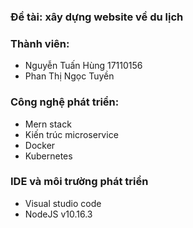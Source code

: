 
### Đề tài: xây dựng website về du lịch
### Thành viên: 
* Nguyễn Tuấn Hùng 17110156 
* Phan Thị Ngọc Tuyền
### Công nghệ phát triển:
  * Mern stack
  * Kiến trúc microservice
  * Docker
  * Kubernetes
### IDE và môi trường phát triển
  * Visual studio code
  * NodeJS v10.16.3
 

